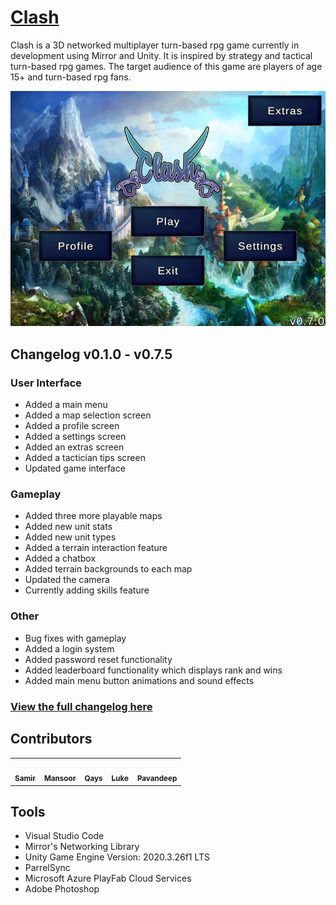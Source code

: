 # <a href="https://clash-game.wixsite.com/">Clash</a>

Clash is a 3D networked multiplayer turn-based rpg game currently in development using Mirror and Unity. It is inspired by strategy and tactical turn-based rpg games. The target audience of this game are players of age 15+ and turn-based rpg fans.

![clash-main-menu](/Assets/Textures/MapPreview/MainMenuPreview.png)

## Changelog v0.1.0 - v0.7.5

### User Interface
- Added a main menu
- Added a map selection screen
- Added a profile screen
- Added a settings screen
- Added an extras screen
- Added a tactician tips screen
- Updated game interface

### Gameplay
- Added three more playable maps
- Added new unit stats
- Added new unit types
- Added a terrain interaction feature
- Added a chatbox
- Added terrain backgrounds to each map
- Updated the camera
- Currently adding skills feature

### Other
- Bug fixes with gameplay
- Added a login system
- Added password reset functionality
- Added leaderboard functionality which displays rank and wins
- Added main menu button animations and sound effects

### <a href="https://clash-game.wixsite.com/changelog">View the full changelog here</a>

## Contributors
<table>
  <tr>
    <td align="center"><a href="https://github.com/Sam772"><img src="https://avatars.githubusercontent.com/u/78389553?v=4" width="100px;" alt=""/><br /><sub><b>Samir</b></sub></a><br /></td>
    <td align="center"><a href="https://github.com/m-shah02"><img src="https://avatars.githubusercontent.com/u/54008874?v=4" width="100px;" alt=""/><br /><sub><b>Mansoor</b></sub></a><br /></td>
    <td align="center"><a href="https://github.com/QaysShah"><img src="https://avatars.githubusercontent.com/u/98493986?v=4" width="100px;" alt=""/><br /><sub><b>Qays</b></sub></a><br /></td>
    <td align="center"><a href="https://github.com/Theroombapie"><img src="https://avatars.githubusercontent.com/u/71985337?v=4" width="100px;" alt=""/><br /><sub><b>Luke</b></sub></a><br /></td>
    <td align="center"><a href="https://github.com/Pavandeep7"><img src="https://avatars.githubusercontent.com/u/98479338?v=4" width="100px;" alt=""/><br /><sub><b>Pavandeep</b></sub></a><br /></td>
  </tr>
</table>

## Tools
- Visual Studio Code
- Mirror's Networking Library
- Unity Game Engine Version: 2020.3.26f1 LTS
- ParrelSync
- Microsoft Azure PlayFab Cloud Services
- Adobe Photoshop
